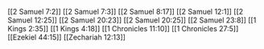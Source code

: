 [[2 Samuel 7:2]]
[[2 Samuel 7:3]]
[[2 Samuel 8:17]]
[[2 Samuel 12:1]]
[[2 Samuel 12:25]]
[[2 Samuel 20:23]]
[[2 Samuel 20:25]]
[[2 Samuel 23:8]]
[[1 Kings 2:35]]
[[1 Kings 4:18]]
[[1 Chronicles 11:10]]
[[1 Chronicles 27:5]]
[[Ezekiel 44:15]]
[[Zechariah 12:13]]

